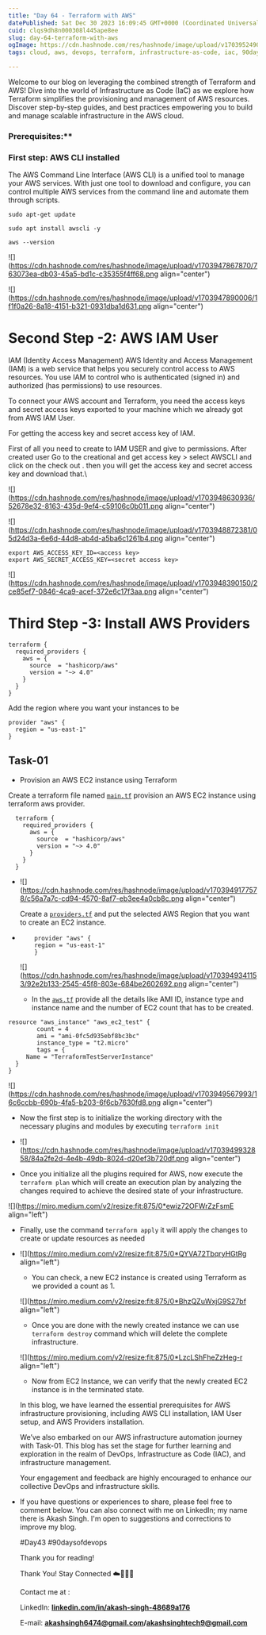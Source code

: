 ```yaml
---
title: "Day 64 - Terraform with AWS"
datePublished: Sat Dec 30 2023 16:09:45 GMT+0000 (Coordinated Universal Time)
cuid: clqs9dh8n000308l445ape8ee
slug: day-64-terraform-with-aws
ogImage: https://cdn.hashnode.com/res/hashnode/image/upload/v1703952490158/7ac56392-4af7-47e9-850a-e5a575f715b5.png
tags: cloud, aws, devops, terraform, infrastructure-as-code, iac, 90daysofdevops

---
```


Welcome to our blog on leveraging the combined strength of Terraform and AWS! Dive into the world of Infrastructure as Code (IaC) as we explore how Terraform simplifies the provisioning and management of AWS resources. Discover step-by-step guides, and best practices empowering you to build and manage scalable infrastructure in the AWS cloud.

### **Prerequisites:\*\***

### **First step: AWS CLI installed**

The AWS Command Line Interface (AWS CLI) is a unified tool to manage your AWS services. With just one tool to download and configure, you can control multiple AWS services from the command line and automate them through scripts.

```plaintext
sudo apt-get update

sudo apt install awscli -y

aws --version
```

![](https://cdn.hashnode.com/res/hashnode/image/upload/v1703947867870/763073ea-db03-45a5-bd1c-c35355f4ff68.png align="center")

![](https://cdn.hashnode.com/res/hashnode/image/upload/v1703947890006/1f1f0a26-8a18-4151-b321-0931dba1d631.png align="center")

# **Second Step -2: AWS IAM User**

IAM (Identity Access Management) AWS Identity and Access Management (IAM) is a web service that helps you securely control access to AWS resources. You use IAM to control who is authenticated (signed in) and authorized (has permissions) to use resources.

To connect your AWS account and Terraform, you need the access keys and secret access keys exported to your machine which we already got from AWS IAM User.

For getting the access key and secret access key of IAM.

First of all you need to create to IAM USER and give to permissions. After created user Go to the creational and get access key &gt; select AWSCLI and click on the check out . then you will get the access key and secret access key and download that.\\

![](https://cdn.hashnode.com/res/hashnode/image/upload/v1703948630936/52678e32-8163-435d-9ef4-c59106c0b011.png align="center")

![](https://cdn.hashnode.com/res/hashnode/image/upload/v1703948872381/05d24d3a-6e6d-44d8-ab4d-a5ba6c1261b4.png align="center")

```plaintext
export AWS_ACCESS_KEY_ID=<access key>
export AWS_SECRET_ACCESS_KEY=<secret access key>
```

![](https://cdn.hashnode.com/res/hashnode/image/upload/v1703948390150/2ce85ef7-0846-4ca9-acef-372e6c17f3aa.png align="center")

# **Third Step -3: Install AWS Providers**

```plaintext
terraform {
  required_providers {
    aws = {
      source  = "hashicorp/aws"
      version = "~> 4.0"
    }
  }
}
```

Add the region where you want your instances to be

```plaintext
provider "aws" {
  region = "us-east-1"
}
```

## Task-01

* Provision an AWS EC2 instance using Terraform
    

Create a terraform file named [`main.tf`](http://main.tf/) provision an AWS EC2 instance using terraform aws provider.

```plaintext
  terraform {
    required_providers {
      aws = {
        source  = "hashicorp/aws"
        version = "~> 4.0"
      }
    }
  }
```

* ![](https://cdn.hashnode.com/res/hashnode/image/upload/v1703949177578/c56a7a7c-cd94-4570-8af7-eb3ee4a0cb8c.png align="center")
    
    Create a [`providers.tf`](http://providers.tf/) and put the selected AWS Region that you want to create an EC2 instance.
    
* ```plaintext
      provider "aws" {
      region = "us-east-1"
      }
    ```
    
    ![](https://cdn.hashnode.com/res/hashnode/image/upload/v1703949341153/92e2b133-2545-45f8-803e-684be2602692.png align="center")
    
    * In the [`aws.tf`](http://aws.tf/) provide all the details like AMI ID, instance type and instance name and the number of EC2 count that has to be created.
        
    

```plaintext
resource "aws_instance" "aws_ec2_test" {
        count = 4
        ami = "ami-0fc5d935ebf8bc3bc"
        instance_type = "t2.micro"
        tags = {
     Name = "TerraformTestServerInstance"
  }
}
```

![](https://cdn.hashnode.com/res/hashnode/image/upload/v1703949567993/16c6ccbb-690b-4fa5-b203-6f6cb7630fd8.png align="center")

* Now the first step is to initialize the working directory with the necessary plugins and modules by executing `terraform init`
    
* ![](https://cdn.hashnode.com/res/hashnode/image/upload/v1703949932858/84a2fe2d-4e4b-49db-8024-d20ef3b720df.png align="center")
    
* Once you initialize all the plugins required for AWS, now execute the `terraform plan` which will create an execution plan by analyzing the changes required to achieve the desired state of your infrastructure.
    

![](https://miro.medium.com/v2/resize:fit:875/0*ewiz72OFWrZzFsmE align="left")

* Finally, use the command `terraform apply` it will apply the changes to create or update resources as needed
    
* ![](https://miro.medium.com/v2/resize:fit:875/0*QYVA72TbqryHGtRg align="left")
    
    * You can check, a new EC2 instance is created using Terraform as we provided a count as 1.
        
    
    ![](https://miro.medium.com/v2/resize:fit:875/0*BhzQZuWxjG9S27bf align="left")
    
    * Once you are done with the newly created instance we can use `terraform destroy` command which will delete the complete infrastructure.
        
    
    ![](https://miro.medium.com/v2/resize:fit:875/0*LzcLShFheZzHeg-r align="left")
    
    * Now from EC2 Instance, we can verify that the newly created EC2 instance is in the terminated state.
        
    
    In this blog, we have learned the essential prerequisites for AWS infrastructure provisioning, including AWS CLI installation, IAM User setup, and AWS Providers installation.
    
    We’ve also embarked on our AWS infrastructure automation journey with Task-01. This blog has set the stage for further learning and exploration in the realm of DevOps, Infrastructure as Code (IAC), and infrastructure management.
    
    Your engagement and feedback are highly encouraged to enhance our collective DevOps and infrastructure skills.
    
* If you have questions or experiences to share, please feel free to comment below. You can also connect with me on LinkedIn; my name there is Akash Singh. I'm open to suggestions and corrections to improve my blog.
    
    #Day43 #90daysofdevops
    
    Thank you for reading!
    
    Thank You! Stay Connected ☁️👩‍💻🌈
    
    Contact me at :
    
    LinkedIn: [**linkedin.com/in/akash-singh-48689a176**](http://linkedin.com/in/akash-singh-48689a176)
    
    E-mail: [**akashsingh6474@gmail.com**](mailto:akashsingh6474@gmail.com)**/**[**akashsinghtech9@gmail.com**](mailto:akashsinghtech9@gmail.com)